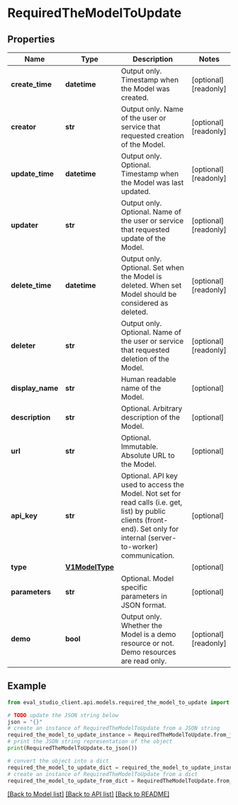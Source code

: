 # RequiredTheModelToUpdate


## Properties

Name | Type | Description | Notes
------------ | ------------- | ------------- | -------------
**create_time** | **datetime** | Output only. Timestamp when the Model was created. | [optional] [readonly] 
**creator** | **str** | Output only. Name of the user or service that requested creation of the Model. | [optional] [readonly] 
**update_time** | **datetime** | Output only. Optional. Timestamp when the Model was last updated. | [optional] [readonly] 
**updater** | **str** | Output only. Optional. Name of the user or service that requested update of the Model. | [optional] [readonly] 
**delete_time** | **datetime** | Output only. Optional. Set when the Model is deleted. When set Model should be considered as deleted. | [optional] [readonly] 
**deleter** | **str** | Output only. Optional. Name of the user or service that requested deletion of the Model. | [optional] [readonly] 
**display_name** | **str** | Human readable name of the Model. | [optional] 
**description** | **str** | Optional. Arbitrary description of the Model. | [optional] 
**url** | **str** | Optional. Immutable. Absolute URL to the Model. | [optional] 
**api_key** | **str** | Optional. API key used to access the Model. Not set for read calls (i.e. get, list) by public clients (front-end). Set only for internal (server-to-worker) communication. | [optional] 
**type** | [**V1ModelType**](V1ModelType.md) |  | [optional] 
**parameters** | **str** | Optional. Model specific parameters in JSON format. | [optional] 
**demo** | **bool** | Output only. Whether the Model is a demo resource or not. Demo resources are read only. | [optional] [readonly] 

## Example

```python
from eval_studio_client.api.models.required_the_model_to_update import RequiredTheModelToUpdate

# TODO update the JSON string below
json = "{}"
# create an instance of RequiredTheModelToUpdate from a JSON string
required_the_model_to_update_instance = RequiredTheModelToUpdate.from_json(json)
# print the JSON string representation of the object
print(RequiredTheModelToUpdate.to_json())

# convert the object into a dict
required_the_model_to_update_dict = required_the_model_to_update_instance.to_dict()
# create an instance of RequiredTheModelToUpdate from a dict
required_the_model_to_update_from_dict = RequiredTheModelToUpdate.from_dict(required_the_model_to_update_dict)
```
[[Back to Model list]](../README.md#documentation-for-models) [[Back to API list]](../README.md#documentation-for-api-endpoints) [[Back to README]](../README.md)


